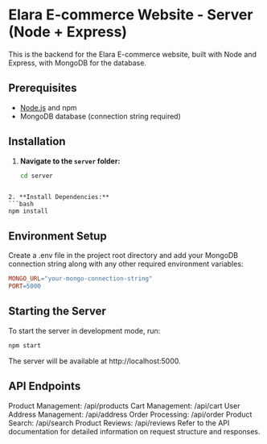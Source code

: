 # Elara E-commerce Website - Server (Node + Express)

This is the backend for the Elara E-commerce website, built with Node and Express, with MongoDB for the database.

## Prerequisites

- [Node.js](https://nodejs.org/) and npm
- MongoDB database (connection string required)

## Installation

1. **Navigate to the `server` folder:**
   ```bash
   cd server
```

2. **Install Dependencies:**
```bash
npm install
```

## Environment Setup
Create a .env file in the project root directory and add your MongoDB connection string along with any other required environment variables:

```makefile
MONGO_URL="your-mongo-connection-string"
PORT=5000
```

## Starting the Server
To start the server in development mode, run:

```bash
npm start
```

The server will be available at http://localhost:5000.

## API Endpoints
Product Management: /api/products
Cart Management: /api/cart
User Address Management: /api/address
Order Processing: /api/order
Product Search: /api/search
Product Reviews: /api/reviews
Refer to the API documentation for detailed information on request structure and responses.

